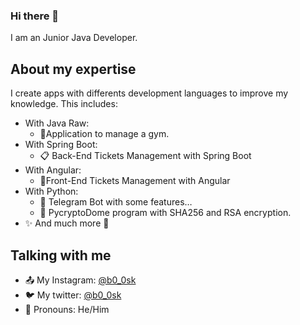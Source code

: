 
<!--
**b0-0sk/b0-0sk** is a ✨ _special_ ✨ repository because its `README.md` (this file) appears on your GitHub profile.
-->
### Hi there 👋
 I am an Junior Java Developer. 
 
 ## About my expertise 
 
 I create apps with differents development languages to improve my knowledge. This includes: 
  - With Java Raw: 
    - 🤸‍Application to manage a gym. 
  - With Spring Boot: 
    - 📋 Back-End Tickets Management with Spring Boot 
  - With Angular: 
    - 👱‍Front-End Tickets Management with Angular 
  - With Python: 
    - 🤖 Telegram Bot with some features… 
    - 📩 PycryptoDome program with SHA256 and RSA encryption. 
  - ✨ And much more 🙂 
  
 ## Talking with me 
 
  - 📤 My Instagram: [@b0_0sk](https://www.instagram.com/b0_0sk/) 
  - 🐦 My twitter: [@b0_0sk](https://twitter.com/b0_0sk) 
  - 💬 Pronouns: He/Him 
